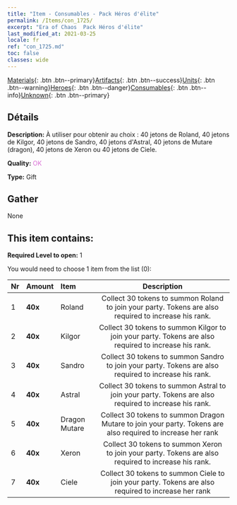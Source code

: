 ```yaml
---
title: "Item - Consumables - Pack Héros d'élite"
permalink: /Items/con_1725/
excerpt: "Era of Chaos  Pack Héros d'élite"
last_modified_at: 2021-03-25
locale: fr
ref: "con_1725.md"
toc: false
classes: wide
---
```

 [Materials](/fr/Items/){: .btn .btn--primary}[Artifacts](/fr/Items/Artifacts/){: .btn .btn--success}[Units](/fr/Items/Units/){: .btn .btn--warning}[Heroes](/fr/Items/Heroes/){: .btn .btn--danger}[Consumables](/fr/Items/Consumables/){: .btn .btn--info}[Unknown](/fr/Items/Unknown/){: .btn .btn--primary}

## Détails
 **Description:** À utiliser pour obtenir au choix : 40 jetons de Roland, 40 jetons de Kilgor, 40 jetons de Sandro, 40 jetons d'Astral, 40 jetons de Mutare (dragon), 40 jetons de Xeron ou 40 jetons de Ciele.

 **Quality:** <span style="color: #DA70D6">OK</span>

 **Type:** Gift

## Gather

  None

## This item contains:

 **Required Level to open:** 1

 You would need to choose 1 item from the list (0):

  | Nr | Amount |     Item    | Description |
  |:---|:-------|:------------|:-----------:|
  | 1 |  **40x** | Roland | Collect 30 tokens to summon Roland to join your party. Tokens are also required to increase his rank.  | 
  | 2 |  **40x** | Kilgor | Collect 30 tokens to summon Kilgor to join your party. Tokens are also required to increase his rank.  | 
  | 3 |  **40x** | Sandro | Collect 30 tokens to summon Sandro to join your party. Tokens are also required to increase his rank.  | 
  | 4 |  **40x** | Astral | Collect 30 tokens to summon Astral to join your party. Tokens are also required to increase his rank.  | 
  | 5 |  **40x** | Dragon Mutare | Collect 30 tokens to summon Dragon Mutare to join your party. Tokens are also required to increase her rank  | 
  | 6 |  **40x** | Xeron | Collect 30 tokens to summon Xeron to join your party. Tokens are also required to increase his rank.  | 
  | 7 |  **40x** | Ciele | Collect 30 tokens to summon Ciele to join your party. Tokens are also required to increase her rank  | 
